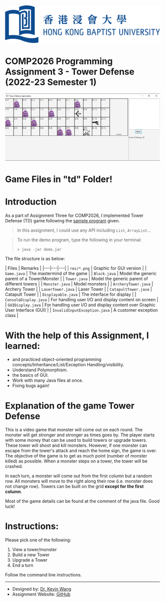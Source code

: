 ![](hkbu.png)
# COMP2026 Programming Assignment 3 - Tower Defense (2022-23 Semester 1)

![](towerdefense.png)  

# Game Files in "td" Folder!

# Introduction

As a part of Assignment Three for COMP2026, I implemented Tower Defense (TD) game following the [sample program](demo.jar) given. 
> In this assignment, I could use any API including `List`, `ArrayList`...


> To run the demo program, type the following in your terminal:
> 
> ```sh
> > java -jar demo.jar
> ```

The file structure is as below:

| Files | Remarks |
|---|---|---|
| `res/*.png` | Graphic for GUI version |
| `Game.java` | The mastermind of the game |
| `Block.java` | Model the generic parent of a Tower/Monster |
| `Tower.java` | Model the generic parent of different towers |
| `Monster.java` |  Model monsters |
| `ArcheryTower.java` | Archery Tower |
| `LaserTower.java` | Laser Tower |
| `CatapultTower.java` | Catapult Tower |
| `Displayable.java` | The interface for display |
| `ConsoleDisplay.java` | For handling user I/O and display content on screen | 
| `GUIDisplay.java` |  For handling user I/O and display content over Graphic User Interface (GUI) |
| `InvalidInputException.java` |  A customer exception class |

# With the help of this Assignment, I learned:

- and practiced object-oriented programming concepts/Inheritance/List/Exception Handling/visibility.
- Understand Polymorphism.
- the basics of GUI.
- Work with many Java files at once.
- Fixing bugs again!

# Explanation of the game Tower Defense

This is a video game that monster will come out on each round. The monster will get stronger and stronger as times goes by. The player starts with some money that can be used to build towers or upgrade towers. These tower will shoot and kill monsters. However, if one monster can escape from the tower's attack and reach the home sign, the game is over. The objective of the game is to get as much point (number of monster killed) as possible. When a monster steps on a tower, the tower will be crashed. 

In each turn, a monster will come out from the first column but a random row. All monsters will move to the right along their row (i.e. monster does not change row). Towers can be built on the grid **except for the first column**.

Most of the game details can be found at the comment of the java file. Good luck!

# Instructions: 

Please pick one of the following: 
1. View a tower/monster
2. Build a new Tower
3. Upgrade a Tower
4. End a turn

Follow the command line instructions.

------------
* Designed by: [Dr. Kevin Wang](mailto:kevinw@comp.hkbu.edu.hk)
* Assignment Website: [GitHub](https://github.com/khwang0/COMP2026-2223PA3)

